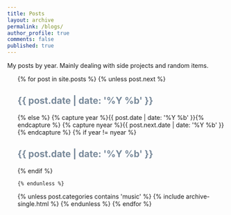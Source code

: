 ```yaml
---
title: Posts
layout: archive
permalink: /blogs/
author_profile: true
comments: false
published: true
---
```


My posts by year.  Mainly dealing with side projects and random items.
<ul>
  {% for post in site.posts %}
    {% unless post.next %}
      <font color="#778899"><h2>{{ post.date | date: '%Y %b' }}</h2></font>
    {% else %}
      {% capture year %}{{ post.date | date: '%Y %b' }}{% endcapture %}
      {% capture nyear %}{{ post.next.date | date: '%Y %b' }}{% endcapture %}
      {% if year != nyear %}
        <font color="#778899"><h2>{{ post.date | date: '%Y %b' }}</h2></font>
      {% endif %}

    {% endunless %}
   {% unless post.categories contains 'music' %}
      {% include archive-single.html %}
   {% endunless %}
  {% endfor %}
</ul>
